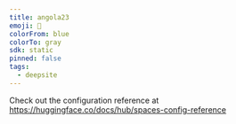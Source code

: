 ```yaml
---
title: angola23
emoji: 🐳
colorFrom: blue
colorTo: gray
sdk: static
pinned: false
tags:
  - deepsite
---
```


Check out the configuration reference at https://huggingface.co/docs/hub/spaces-config-reference
